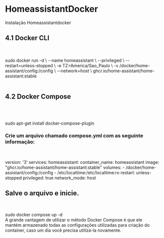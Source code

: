 # HomeassistantDocker
Instalação Homeassistantdocker

<h2>4.1 Docker CLI</h2>
<br>
<br>
sudo docker run -d \
  --name homeassistant \
  --privileged \
  --restart=unless-stopped \
  -e TZ=America/Sao_Paulo \
  -v /docker/home-assistant/config:/config \
  --network=host \
  ghcr.io/home-assistant/home-assistant:stable
  <br>
  <br>
  
<h2> 4.2 Docker Compose</h2>
<br>
<br>

sudo apt-get install docker-compose-plugin
<br>

<h3>Crie um arquivo chamado compose.yml com as seguinte informação:</h3>
<br>

version: '3'
services:
  homeassistant:
    container_name: homeassistant
    image: "ghcr.io/home-assistant/home-assistant:stable"
    volumes:
      - /docker/home-assistant/config:/config
      - /etc/localtime:/etc/localtime:ro
    restart: unless-stopped
    privileged: true
    network_mode: host
    <br>
    
<h2>Salve o arquivo e inicie.</h2>
<br>

sudo docker compose up -d
<br>
A grande vantagem de utilizar o método Docker Compose é que ele mantém armazenado todas as configurações utilizadas para criação do container, caso um dia você precisa utilizá-la novamente.
